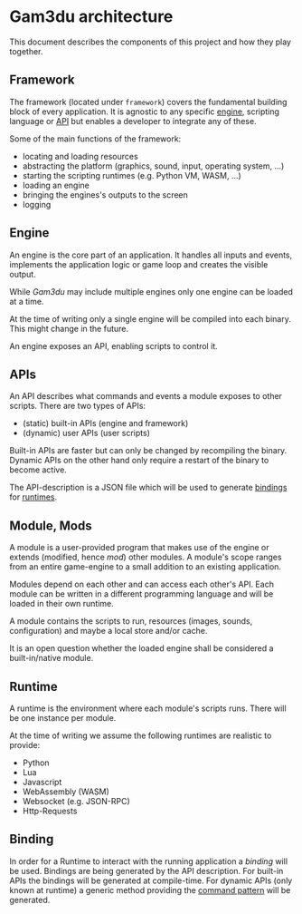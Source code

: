 # Gam3du architecture

This document describes the components of this project and how they play together.

## Framework

The framework (located under `framework`) covers the fundamental building block of every application. It is agnostic to any specific [engine](#engine), scripting language or [API](#apis) but enables a developer to integrate any of these.

Some of the main functions of the framework:

- locating and loading resources
- abstracting the platform (graphics, sound, input, operating system, ...)
- starting the scripting runtimes (e.g. Python VM, WASM, ...)
- loading an engine
- bringing the engines's outputs to the screen
- logging

## Engine

An engine is the core part of an application. It handles all inputs and events, implements the application logic or game loop and creates the visible output.

While _Gam3du_ may include multiple engines only one engine can be loaded at a time.

At the time of writing only a single engine will be compiled into each binary. This might change in the future.

An engine exposes an API, enabling scripts to control it.

## APIs

An API describes what commands and events a module exposes to other scripts. There are two types of APIs:

- (static) built-in APIs (engine and framework)
- (dynamic) user APIs (user scripts)

Built-in APIs are faster but can only be changed by recompiling the binary. Dynamic APIs on the other hand only require a restart of the binary to become active.

The API-description is a JSON file which will be used to generate [bindings](#binding) for [runtimes](#runtime).

## Module, Mods

A module is a user-provided program that makes use of the engine or extends (modified, hence _mod_) other modules. A module's scope ranges from an entire game-engine to a small addition to an existing application.

Modules depend on each other and can access each other's API. Each module can be written in a different programming language and will be loaded in their own runtime.

A module contains the scripts to run, resources (images, sounds, configuration) and maybe a local store and/or cache.

It is an open question whether the loaded engine shall be considered a built-in/native module.

## Runtime

A runtime is the environment where each module's scripts runs. There will be one instance per module.

At the time of writing we assume the following runtimes are realistic to provide:

- Python
- Lua
- Javascript
- WebAssembly (WASM)
- Websocket (e.g. JSON-RPC)
- Http-Requests

## Binding

In order for a Runtime to interact with the running application a _binding_ will be used. Bindings are being generated by the API description. For built-in APIs the bindings will be generated at compile-time. For dynamic APIs (only known at runtime) a generic method providing the [command pattern](https://en.wikipedia.org/wiki/Command_pattern) will be generated.

